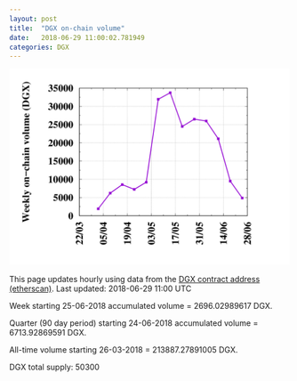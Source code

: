 ```yaml
---
layout: post
title:  "DGX on-chain volume"
date:   2018-06-29 11:00:02.781949
categories: DGX
---
```


![DGX volume graph](dgxvolume_scripts/out.png)


This page updates hourly using data from the [DGX contract address (etherscan)](https://etherscan.io/token/0x4f3afec4e5a3f2a6a1a411def7d7dfe50ee057bf). Last updated:
2018-06-29 11:00 UTC

Week starting 25-06-2018 accumulated volume = 2696.02989617 DGX.

Quarter (90 day period) starting 24-06-2018 accumulated volume = 6713.92869591 DGX.

All-time volume starting 26-03-2018 = 213887.27891005 DGX.

DGX total supply: 50300
